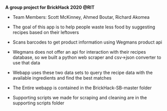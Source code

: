 __A group project for BrickHack 2020 @RIT__
* Team Members: Scott McKinney, Ahmed Boutar, Richard Akomea
 * The goal of this app is to help people waste less food by suggesting recipes based on their leftovers
* Scans barcodes to get product information using Wegmans product api
* Wegmans does not offer an api for interaction with their recipes database, so we built a python web scraper and csv->json converter to use that data
* Webapp uses these two data sets to query the recipe data with the available ingredients and find the best matches


* The Entire webapp is contained in the BrickHack-SB-master folder
* Supporting scripts we made for scraping and cleaning are in the supporting scripts folder
